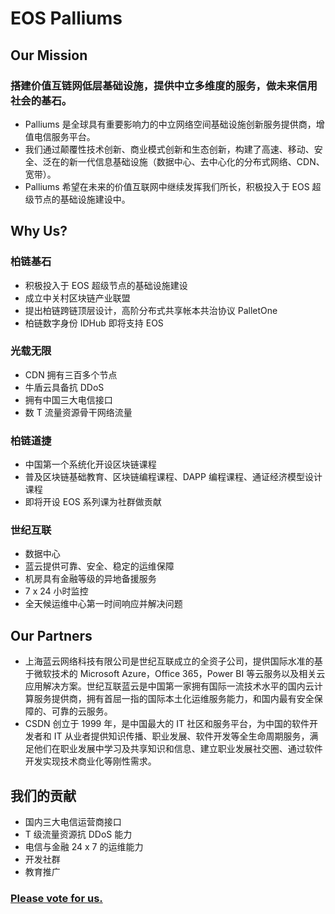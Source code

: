 # EOS Palliums
## Our Mission
### 搭建价值互链网低层基础设施，提供中立多维度的服务，做未来信用社会的基石。  
* Palliums 是全球具有重要影响力的中立网络空间基础设施创新服务提供商，增值电信服务平台。  
* 我们通过颠覆性技术创新、商业模式创新和生态创新，构建了高速、移动、安全、泛在的新一代信息基础设施（数据中心、去中心化的分布式网络、CDN、宽带）。  
* Palliums 希望在未来的价值互联网中继续发挥我们所长，积极投入于 EOS 超级节点的基础设施建设中。  
## Why Us?
### 柏链基石  
* 积极投入于 EOS 超级节点的基础设施建设  
* 成立中关村区块链产业联盟  
* 提出柏链跨链顶层设计，高阶分布式共享帐本共治协议 PalletOne  
* 柏链数字身份 IDHub 即将支持 EOS  
### 光载无限  
* CDN 拥有三百多个节点  
* 牛盾云具备抗 DDoS  
* 拥有中国三大电信接口  
* 数 T 流量资源骨干网络流量  
### 柏链道捷  
* 中国第一个系统化开设区块链课程  
* 普及区块链基础教育、区块链编程课程、DAPP 编程课程、通证经济模型设计课程  
* 即将开设 EOS 系列课为社群做贡献  
### 世纪互联  
* 数据中心  
* 蓝云提供可靠、安全、稳定的运维保障  
* 机房具有金融等级的异地备援服务  
* 7 x 24 小时监控  
* 全天候运维中心第一时间响应并解决问题  
## Our Partners
* 上海蓝云网络科技有限公司是世纪互联成立的全资子公司，提供国际水准的基于微软技术的 Microsoft Azure，Office 365，Power BI 等云服务以及相关云应用解决方案。世纪互联蓝云是中国第一家拥有国际一流技术水平的国内云计算服务提供商，拥有首屈一指的国际本土化运维服务能力，和国内最有安全保障的、可靠的云服务。  
* CSDN 创立于 1999 年，是中国最大的 IT 社区和服务平台，为中国的软件开发者和 IT 从业者提供知识传播、职业发展、软件开发等全生命周期服务，满足他们在职业发展中学习及共享知识和信息、建立职业发展社交圈、通过软件开发实现技术商业化等刚性需求。  
## 我们的贡献
* 国内三大电信运营商接口  
* T 级流量资源抗 DDoS 能力  
* 电信与金融 24 x 7 的运维能力  
* 开发社群  
* 教育推广  
### [Please vote for us.](https://www.lediaocha.com/pc/s/7n6xz0vn)
